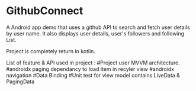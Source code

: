 # GithubConnect
A Android app demo that uses a github API to search and fetch user details by user name. It also displays user details, user's followers and following List.

Project is completely return in kotlin.

List of feature & API used in project : 
#Project user MVVM architecture.
#androidx paging dependancy to load item in recyler view
#androidx navigation 
#Data Binding
#Unit test for view model contains LiveData & PagingData

